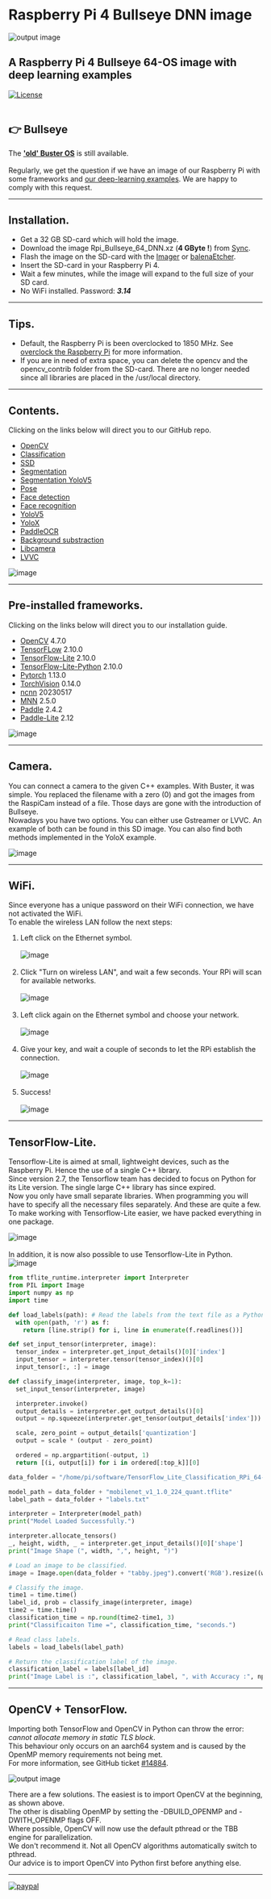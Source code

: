 # Raspberry Pi 4 Bullseye DNN image
![output image]( https://qengineering.eu/images/Water7.webp )<br/>
## A Raspberry Pi 4 Bullseye 64-OS image with deep learning examples
[![License](https://img.shields.io/badge/License-BSD%203--Clause-blue.svg)](https://opensource.org/licenses/BSD-3-Clause)<br/><br/>
## 👉 Bullseye
The [**'old' Buster OS**](https://github.com/Qengineering/RPi-image) is still available.<br><br>
Regularly, we get the question if we have an image of our Raspberry Pi with some frameworks and [our deep-learning examples](https://qengineering.eu/deep-learning-examples-on-raspberry-32-64-os.html). We are happy to comply with this request.

------------

## Installation.

- Get a 32 GB SD-card which will hold the image. 
- Download the image Rpi_Bullseye_64_DNN.xz (**4 GByte !**) from [Sync](https://ln5.sync.com/dl/4083226a0/e7t6w7jp-x4vqthff-8v9fxzuh-9y84f2x4).
- Flash the image on the SD-card with the [Imager](https://www.raspberrypi.org/software/) or [balenaEtcher](https://www.balena.io/etcher/).
- Insert the SD-card in your Raspberry Pi 4.
- Wait a few minutes, while the image will expand to the full size of your SD card.
- No WiFi installed. Password: ***3.14***

------------

## Tips.

* Default, the Raspberry Pi is been overclocked to 1850 MHz. See [overclock the Raspberry Pi](https://qengineering.eu/overclocking-the-raspberry-pi-4.html) for more information.<br/>
* If you are in need of extra space, you can delete the opencv and the opencv_contrib folder from the SD-card. There are no longer needed since all libraries are placed in the /usr/local directory.

------------

## Contents.

Clicking on the links below will direct you to our GitHub repo.<br>

- [OpenCV](https://github.com/Qengineering/OpenCV-Livecam-Raspberry-Pi)
- [Classification](https://github.com/Qengineering/TensorFlow_Lite_Classification_RPi_64-bits)
- [SSD](https://github.com/Qengineering/TensorFlow_Lite_SSD_RPi_64-bits)
- [Segmentation](https://github.com/Qengineering/TensorFlow_Lite_Segmentation_RPi_64-bit)
- [Segmentation YoloV5](https://github.com/Qengineering/YoloV5-segmentation-ncnn-RPi4)
- [Pose](https://github.com/Qengineering/TensorFlow_Lite_Pose_RPi_64-bits)
- [Face detection](https://github.com/Qengineering/Face-detection-Raspberry-Pi-32-64-bits)
- [Face recognition](https://github.com/Qengineering/Face-Recognition-Raspberry-Pi-64-bits)
- [YoloV5](https://github.com/Qengineering/YoloV5-ncnn-Raspberry-Pi-4)
- [YoloX](https://github.com/Qengineering/YoloX-ncnn-Raspberry-Pi-4)
- [PaddleOCR](https://github.com/Qengineering/PaddleOCR-Lite-Document)
- [Background substraction](https://github.com/Qengineering/Fast-Background-Substraction)
- [Libcamera](https://github.com/Qengineering/Libcamera-OpenCV-RPi-Bullseye-64OS)
- [LVVC](https://github.com/Qengineering/LCCV)

![image](https://github.com/Qengineering/RPi-Bullseye-DNN-image/assets/44409029/3eca9041-9f30-42d5-bed5-f3b0ddfb0726)

------------

## Pre-installed frameworks.

Clicking on the links below will direct you to our installation guide.<br>

- [OpenCV](https://qengineering.eu/deep-learning-with-opencv-on-raspberry-pi-4.html) 4.7.0
- [TensorFLow](https://qengineering.eu/install-tensorflow-2.4.0-on-raspberry-64-os.html) 2.10.0
- [TensorFlow-Lite](https://qengineering.eu/install-tensorflow-2-lite-on-raspberry-64-os.html) 2.10.0
- [TensorFlow-Lite-Python](https://qengineering.eu/install-tensorflow-2-lite-on-raspberry-64-os.html) 2.10.0
- [Pytorch](https://qengineering.eu/install-pytorch-on-raspberry-pi-4.html) 1.13.0
- [TorchVision](https://qengineering.eu/install-pytorch-on-raspberry-pi-4.html) 0.14.0
- [ncnn](https://qengineering.eu/install-ncnn-on-raspberry-pi-4.html) 20230517
- [MNN](https://qengineering.eu/install-mnn-on-raspberry-pi-4.html) 2.5.0
- [Paddle](https://qengineering.eu/install-paddlepaddle-on-raspberry-pi-4.html) 2.4.2
- [Paddle-Lite](https://qengineering.eu/install-paddle-lite-on-raspberry-pi-4.html) 2.12

![image](https://github.com/Qengineering/RPi-Bullseye-DNN-image/assets/44409029/d4cff548-a053-435c-8926-0f678292c337)

------------

## Camera.

You can connect a camera to the given C++ examples. With Buster, it was simple. You replaced the filename with a zero (0) and got the images from the RaspiCam instead of a file. Those days are gone with the introduction of Bullseye.<br>
Nowadays you have two options. You can either use Gstreamer or LVVC. An example of both can be found in this SD image.
You can also find both methods implemented in the YoloX example.

![image](https://github.com/Qengineering/RPi-Bullseye-DNN-image/assets/44409029/e203e5a1-ea5e-41f7-9e10-2f64f4f511ed)

------------

## WiFi.

Since everyone has a unique password on their WiFi connection, we have not activated the WiFi.<br/>
To enable the wireless LAN follow the next steps:<br/>

1) Left click on the Ethernet symbol.<br/><br/>
![image](https://user-images.githubusercontent.com/44409029/124445112-8eb8e880-dd7f-11eb-80e6-121dc31fd0b8.png)<br/><br/>
2) Click "Turn on wireless LAN", and wait a few seconds. Your RPi will scan for available networks.<br/><br/>
![image](https://user-images.githubusercontent.com/44409029/124445876-39310b80-dd80-11eb-97ff-1ef8f8c477e8.png)<br/><br/>
3) Left click again on the Ethernet symbol and choose your network.<br/><br/>
![image](https://user-images.githubusercontent.com/44409029/124446101-64b3f600-dd80-11eb-9385-eee4fd730268.png)<br/><br/>
4) Give your key, and wait a couple of seconds to let the RPi establish the connection.<br/><br/>
![image](https://user-images.githubusercontent.com/44409029/124447227-74800a00-dd81-11eb-9c47-bee6b2b84bc1.png)<br/><br/>
5) Success! <br/><br/>
![image](https://user-images.githubusercontent.com/44409029/124446775-063b4780-dd81-11eb-9fd8-2d597ad31cee.png)

------------

## TensorFlow-Lite.

Tensorflow-Lite is aimed at small, lightweight devices, such as the Raspberry Pi. Hence the use of a single C++ library.<br>
Since version 2.7, the Tensorflow team has decided to focus on Python for its Lite version. The single large C++ library has since expired.<br>
Now you only have small separate libraries. When programming you will have to specify all the necessary files separately. And these are quite a few.
To make working with Tensorflow-Lite easier, we have packed everything in one package.<br>

![image](https://github.com/Qengineering/RPi-Bullseye-DNN-image/assets/44409029/2eb572c1-a4ab-486d-8045-d7bcb6e24aa0)<br><br>
In addition, it is now also possible to use Tensorflow-Lite in Python.<br>
![image](https://github.com/Qengineering/RPi-Bullseye-DNN-image/assets/44409029/80b81693-6d73-4aa1-9c50-e81d20926a75)<br>
```python
from tflite_runtime.interpreter import Interpreter 
from PIL import Image
import numpy as np
import time

def load_labels(path): # Read the labels from the text file as a Python list.
  with open(path, 'r') as f:
    return [line.strip() for i, line in enumerate(f.readlines())]

def set_input_tensor(interpreter, image):
  tensor_index = interpreter.get_input_details()[0]['index']
  input_tensor = interpreter.tensor(tensor_index)()[0]
  input_tensor[:, :] = image

def classify_image(interpreter, image, top_k=1):
  set_input_tensor(interpreter, image)

  interpreter.invoke()
  output_details = interpreter.get_output_details()[0]
  output = np.squeeze(interpreter.get_tensor(output_details['index']))

  scale, zero_point = output_details['quantization']
  output = scale * (output - zero_point)

  ordered = np.argpartition(-output, 1)
  return [(i, output[i]) for i in ordered[:top_k]][0]

data_folder = "/home/pi/software/TensorFlow_Lite_Classification_RPi_64-bits/"

model_path = data_folder + "mobilenet_v1_1.0_224_quant.tflite"
label_path = data_folder + "labels.txt"

interpreter = Interpreter(model_path)
print("Model Loaded Successfully.")

interpreter.allocate_tensors()
_, height, width, _ = interpreter.get_input_details()[0]['shape']
print("Image Shape (", width, ",", height, ")")

# Load an image to be classified.
image = Image.open(data_folder + "tabby.jpeg").convert('RGB').resize((width, height))

# Classify the image.
time1 = time.time()
label_id, prob = classify_image(interpreter, image)
time2 = time.time()
classification_time = np.round(time2-time1, 3)
print("Classificaiton Time =", classification_time, "seconds.")

# Read class labels.
labels = load_labels(label_path)

# Return the classification label of the image.
classification_label = labels[label_id]
print("Image Label is :", classification_label, ", with Accuracy :", np.round(prob*100, 2), "%.")
```




------------

## OpenCV + TensorFlow.

Importing both TensorFlow and OpenCV in Python can throw the error: _cannot allocate memory in static TLS block_.<br/>
This behaviour only occurs on an aarch64 system and is caused by the OpenMP memory requirements not being met.<br/>
For more information, see GitHub ticket [#14884](https://github.com/opencv/opencv/issues/14884).<br/>

![output image](https://qengineering.eu/images/SwapImportOpenCVRPi.png)

There are a few solutions. The easiest is to import OpenCV at the beginning, as shown above.<br/>
The other is disabling OpenMP by setting the -DBUILD_OPENMP and -DWITH_OPENMP flags OFF.<br/>
Where possible, OpenCV will now use the default pthread or the TBB engine for parallelization.<br/>
We don't recommend it. Not all OpenCV algorithms automatically switch to pthread.<br/>
Our advice is to import OpenCV into Python first before anything else.<br/>

------------

[![paypal](https://qengineering.eu/images/TipJarSmall4.png)](https://www.paypal.com/cgi-bin/webscr?cmd=_s-xclick&hosted_button_id=CPZTM5BB3FCYL) 

